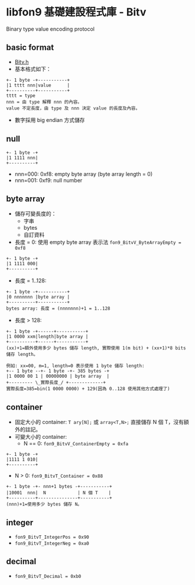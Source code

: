 ﻿libfon9 基礎建設程式庫 - Bitv
===============================
Binary type value encoding protocol

## basic format
* [Bitv.h](../fon9/Bitv.h)
* 基本格式如下：
```
+- 1 byte -+-----------+
|1 tttt nnn|value      |
+----------+-----------+
tttt = type
nnn = 由 type 解釋 nnn 的內容。
value 不定長度，由 type 及 nnn 決定 value 的長度及內容。
```
* 數字採用 big endian 方式儲存

## null
```
+- 1 byte -+
|1 1111 nnn|
+----------+
```
* nnn=000: 0xf8: empty byte array (byte array length = 0)
* nnn=001: 0xf9: null number

## byte array
* 儲存可變長度的：
  * 字串
  * bytes
  * 自訂資料
* 長度 = 0: 使用 empty  byte array 表示法 `fon9_BitvV_ByteArrayEmpty = 0xf8`
```
+- 1 byte -+
|1 1111 000|
+----------+
```
* 長度 = 1..128:
```
+- 1 byte -+-----------+
|0 nnnnnnn |byte array |
+----------+-----------+
bytes array: 長度 = (nnnnnnn)+1 = 1..128
```
* 長度 > 128:
```
+- 1 byte -+------+-----------+
|1 0000 xxm|length|byte array |
+----------+------+-----------+
(xx)+1=額外使用多少 bytes 儲存 length, 實際使用 1(m bit) + (xx+1)*8 bits 儲存 length。

例如: xx=00, m=1, length=0 表示使用 1 byte 儲存 length:
+-- 1 byte --+- 1 byte -+- 385 bytes -+
|1 0000 00 1 | 00000000 | byte array  |
+--------- \_實際長度_/ +-------------+
實際長度=385=bin(1 0000 0000) + 129(因為 0..128 使用其他方式處理了)
```

## container
* 固定大小的 container: `T ary[N];` 或 `array<T,N>;` 直接儲存 N 個 T，沒有額外的註記。
* 可變大小的 container:
  * N == 0: `fon9_BitvV_ContainerEmpty = 0xfa`
```
+- 1 byte -+
|1111 1 010|
+----------+
```
  * N > 0: `fon9_BitvT_Container = 0x88`
```
+- 1 byte -+- nnn+1 bytes -+-----------+
|10001  nnn|  N            | N 個 T    |
+----------+---------------+-----------+
(nnn)+1=使用多少 bytes 儲存 N。
```

## integer
* `fon9_BitvT_IntegerPos = 0x90`
* `fon9_BitvT_IntegerNeg = 0xa0`

## decimal
* `fon9_BitvT_Decimal = 0xb0`
